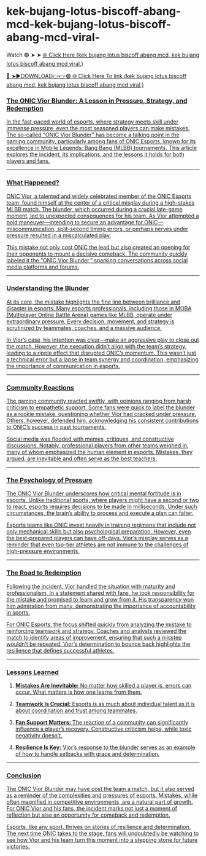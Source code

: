 # kek-bujang-lotus-biscoff-abang-mcd-kek-bujang-lotus-biscoff-abang-mcd-viral-


Watch 🟢 ➤  ➤ <a href="https://vorcil.cfd/viralcepat"> 🌐 Click Here (kek bujang lotus biscoff abang mcd, kek bujang lotus biscoff abang mcd viral,) 

🔴 ➤►DOWNLOAD👉👉🟢 <a href="https://vorcil.cfd/viralcepat"> 🌐 Click Here To link (kek bujang lotus biscoff abang mcd, kek bujang lotus biscoff abang mcd viral,)



### The ONIC Vior Blunder: A Lesson in Pressure, Strategy, and Redemption

In the fast-paced world of esports, where strategy meets skill under immense pressure, even the most seasoned players can make mistakes. The so-called "ONIC Vior Blunder" has become a talking point in the gaming community, particularly among fans of ONIC Esports, known for its excellence in Mobile Legends: Bang Bang (MLBB) tournaments. This article explores the incident, its implications, and the lessons it holds for both players and fans.

---

### **What Happened?**

ONIC Vior, a talented and widely celebrated member of the ONIC Esports team, found himself at the center of a critical misplay during a high-stakes MLBB match. The blunder, which occurred during a crucial late-game moment, led to unexpected consequences for his team. As Vior attempted a bold maneuver—intending to secure an advantage for ONIC—miscommunication, split-second timing errors, or perhaps nerves under pressure resulted in a miscalculated play.

This mistake not only cost ONIC the lead but also created an opening for their opponents to mount a decisive comeback. The community quickly labeled it the “ONIC Vior Blunder,” sparking conversations across social media platforms and forums.

---

### **Understanding the Blunder**

At its core, the mistake highlights the fine line between brilliance and disaster in esports. Many esports professionals, including those in MOBA (Multiplayer Online Battle Arena) games like MLBB, operate under extraordinary pressure. Every decision, movement, and strategy is scrutinized by teammates, coaches, and a massive audience.  

In Vior’s case, his intention was clear—make an aggressive play to close out the match. However, the execution didn’t align with the team’s strategy, leading to a ripple effect that disrupted ONIC’s momentum. This wasn’t just a technical error but a lapse in team synergy and coordination, emphasizing the importance of communication in esports.

---

### **Community Reactions**

The gaming community reacted swiftly, with opinions ranging from harsh criticism to empathetic support. Some fans were quick to label the blunder as a rookie mistake, questioning whether Vior had cracked under pressure. Others, however, defended him, acknowledging his consistent contributions to ONIC’s success in past tournaments.  

Social media was flooded with memes, critiques, and constructive discussions. Notably, professional players from other teams weighed in, many of whom emphasized the human element in esports. Mistakes, they argued, are inevitable and often serve as the best teachers.

---

### **The Psychology of Pressure**

The ONIC Vior Blunder underscores how critical mental fortitude is in esports. Unlike traditional sports, where players might have a second or two to react, esports requires decisions to be made in milliseconds. Under such circumstances, the brain’s ability to process and execute a plan can falter.

Esports teams like ONIC invest heavily in training regimens that include not only mechanical skills but also psychological preparation. However, even the best-prepared players can have off-days. Vior’s misplay serves as a reminder that even top-tier athletes are not immune to the challenges of high-pressure environments.

---

### **The Road to Redemption**

Following the incident, Vior handled the situation with maturity and professionalism. In a statement shared with fans, he took responsibility for the mistake and promised to learn and grow from it. His transparency won him admiration from many, demonstrating the importance of accountability in sports.

For ONIC Esports, the focus shifted quickly from analyzing the mistake to reinforcing teamwork and strategy. Coaches and analysts reviewed the match to identify areas of improvement, ensuring that such a misstep wouldn’t be repeated. Vior’s determination to bounce back highlights the resilience that defines successful athletes.

---

### **Lessons Learned**

1. **Mistakes Are Inevitable:** No matter how skilled a player is, errors can occur. What matters is how one learns from them.  
   
2. **Teamwork Is Crucial:** Esports is as much about individual talent as it is about coordination and trust among teammates.  

3. **Fan Support Matters:** The reaction of a community can significantly influence a player’s recovery. Constructive criticism helps, while toxic negativity doesn’t.  

4. **Resilience Is Key:** Vior’s response to the blunder serves as an example of how to handle setbacks with grace and determination.

---

### **Conclusion**

The ONIC Vior Blunder may have cost the team a match, but it also served as a reminder of the complexities and pressures of esports. Mistakes, while often magnified in competitive environments, are a natural part of growth. For ONIC Vior and his fans, the incident marks not just a moment of reflection but also an opportunity for comeback and redemption.

Esports, like any sport, thrives on stories of resilience and determination. The next time ONIC takes to the stage, fans will undoubtedly be watching to see how Vior and his team turn this moment into a stepping stone for future victories.
